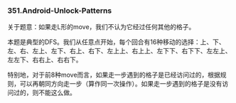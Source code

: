 ### 351.Android-Unlock-Patterns

关于题意：如果走L形的move，我们不认为它经过任何其他的格子。

本题是典型的DFS。我们从任意点开始，每个回合有16种移动的选择：上、下、左、右、左上、左下、右上、右下、左上上、右上上、左下下、右下下、左左上、左左下、右右上、右右下。

特别地，对于前8种move而言，如果走一步遇到的格子是已经访问过的，根据规则，可以再朝同方向走一步（算作同一次操作）。如果走一步遇到的格子是没有访问过的，则不能这么做。
